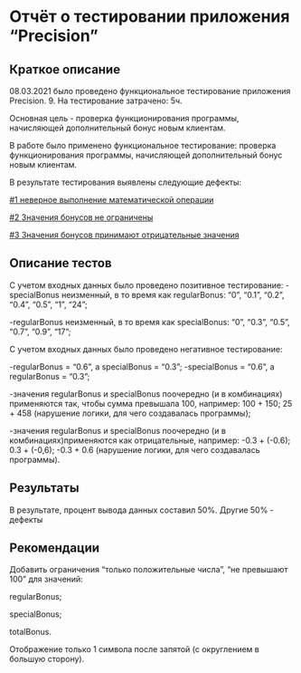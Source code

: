# Отчёт о тестировании приложения “Precision”

## Краткое описание

08.03.2021 было проведено функциональное тестирование приложения Precision.
9. 
На тестирование затрачено: 5ч. 

Основная цель - проверка функционирования программы, начисляющей дополнительный бонус новым клиентам.

В работе было применено функциональное тестирование: проверка функционирования программы, начисляющей дополнительный бонус новым клиентам.

В результате тестирования выявлены следующие дефекты:

[#1 неверное выполнение математической операции](https://github.com/meleuz/totalBonus/issues/1)

[#2 Значения бонусов не ограничены](https://github.com/meleuz/totalBonus/issues/2)

[#3 Значения бонусов принимают отрицательные значения](https://github.com/meleuz/totalBonus/issues/3)


## Описание тестов
С учетом входных данных было проведено позитивное тестирование: 
-specialBonus неизменный, в то время как regularBonus: “0”, “0.1”, “0.2”, “0.4”, “0.5”, “1”, “24”; 

-regularBonus неизменный, в то время как specialBonus: “0”, “0.3”, “0.5”, “0.7”, “0.9”, “17”;

С учетом входных данных было проведено негативное тестирование: 

-regularBonus = “0.6”, а specialBonus = “0.3”; -specialBonus = “0.6”, а regularBonus = “0.3”;

-значения regularBonus и specialBonus поочередно (и в комбинациях) применяются так, чтобы сумма превышала 100, 
например: 100 + 150; 25 + 458 (нарушение логики, для чего создавалась программы);

-значения regularBonus и specialBonus поочередно (и в комбинациях)применяются как отрицательные, 
например: -0.3 + (-0.6); 0.3 + (-0,6); -0.3 + 0.6 (нарушение логики, для чего создавалась программы).

## Результаты
В результате, процент вывода данных составил 50%. Другие 50% - дефекты

## Рекомендации
Добавить ограничения “только положительные числа”, “не превышают 100” для значений:

regularBonus; 

specialBonus; 

totalBonus.

Отображение только 1 символа после запятой (с округлением в большую сторону).
